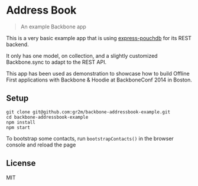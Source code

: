 Address Book
============

> An example Backbone app

This is a very basic example app that is using [express-pouchdb](https://github.com/pouchdb/express-pouchdb)
for its REST backend.

It only has one model, on collection, and a slightly customized
Backbone.sync to adapt to the REST API.

This app has been used as demonstration to showcase how to build
Offline First applications with Backbone & Hoodie at BackboneConf
2014 in Boston.

## Setup

```
git clone git@github.com:gr2m/backbone-addressbook-example.git
cd backbone-addressbook-example
npm install
npm start
```

To bootstrap some contacts, run `bootstrapContacts()` in the browser
console and reload the page

## License

MIT
